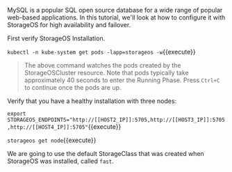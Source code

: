 MySQL is a popular SQL open source database for a wide range of popular
web-based applications. In this tutorial, we'll look at how to configure it
with StorageOS for high availability and failover.

First verify StorageOS Installation.

`kubectl -n kube-system get pods -lapp=storageos -w`{{execute}}

> The above command watches the pods created by the StorageOSCluster resource.
> Note that pods typically take approximately 40 seconds to enter the Running
> Phase. Press `Ctrl+C` to continue once the pods are up.

Verify that you have a healthy installation with three nodes:

`export STORAGEOS_ENDPOINTS="http://[[HOST2_IP]]:5705,http://[[HOST3_IP]]:5705,http://[[HOST4_IP]]:5705"`{{execute}}

`storageos get node`{{execute}}

We are going to use the default StorageClass that was created when StorageOS
was installed, called `fast`.
